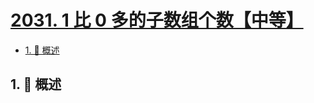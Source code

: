 # [2031. 1 比 0 多的子数组个数【中等】](https://github.com/Tdahuyou/TNotes.leetcode/tree/main/notes/2031.%201%20%E6%AF%94%200%20%E5%A4%9A%E7%9A%84%E5%AD%90%E6%95%B0%E7%BB%84%E4%B8%AA%E6%95%B0%E3%80%90%E4%B8%AD%E7%AD%89%E3%80%91)

<!-- region:toc -->

- [1. 📝 概述](#1--概述)

<!-- endregion:toc -->

## 1. 📝 概述
